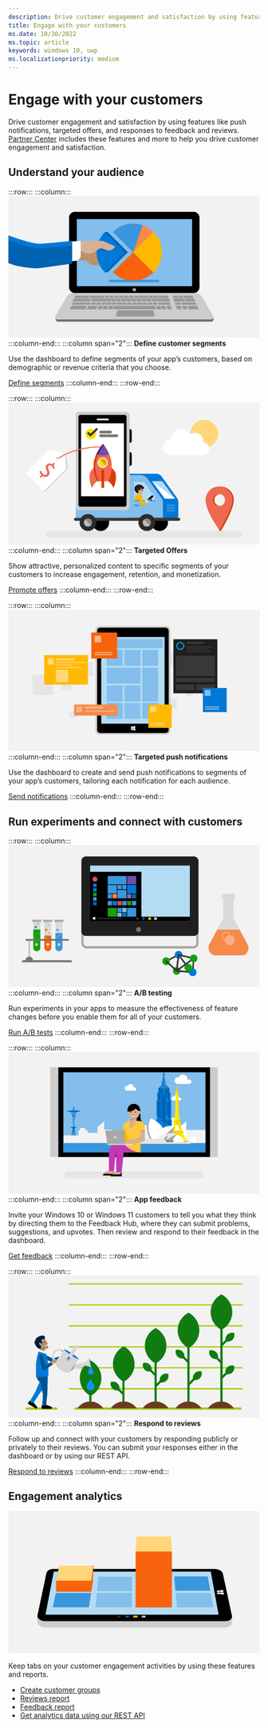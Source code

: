 ```yaml
---
description: Drive customer engagement and satisfaction by using features like notifications, targeted offers, responding to reviews and feedback, and more.
title: Engage with your customers
ms.date: 10/30/2022
ms.topic: article
keywords: windows 10, uwp
ms.localizationpriority: medium
---
```

# Engage with your customers

Drive customer engagement and satisfaction by using features like push notifications, targeted offers, and responses to feedback and reviews. [Partner Center](https://partner.microsoft.com/dashboard) includes these features and more to help you drive customer engagement and satisfaction.

## Understand your audience

:::row:::
    :::column:::
        ![Define customer segments](images/engage-pie-chart.png)
    :::column-end:::
    :::column span="2":::
**Define customer segments**

Use the dashboard to define segments of your app’s customers, based on demographic or revenue criteria that you choose. 

[Define segments](create-customer-segments.md)
    :::column-end:::
:::row-end:::

:::row:::
    :::column:::
        ![Targeted Offers](images/engage-phone-truck.png)
    :::column-end:::
    :::column span="2":::
**Targeted Offers**

Show attractive, personalized content to specific segments of your customers to increase engagement, retention, and monetization.

[Promote offers](use-targeted-offers-to-maximize-engagement-and-conversions.md)
    :::column-end:::
:::row-end:::

:::row:::
    :::column:::
        ![Targeted push notifications](images/engage-push-notifications.png)
    :::column-end:::
    :::column span="2":::
**Targeted push notifications**

Use the dashboard to create and send push notifications to segments of your app’s customers, tailoring each notification for each audience.

[Send notifications](send-push-notifications-to-your-apps-customers.md)
    :::column-end:::
:::row-end:::

## Run experiments and connect with customers

:::row:::
    :::column:::
        ![A/B testing](images/engage-start-menu.png)
    :::column-end:::
    :::column span="2":::
**A/B testing**

Run experiments in your apps to measure the effectiveness of feature changes before you enable them for all of your customers.

[Run A/B tests](/windows/uwp/monetize/run-app-experiments-with-a-b-testing)
    :::column-end:::
:::row-end:::

:::row:::
    :::column:::
        ![App feedback](images/engage-feedback.png)
    :::column-end:::
    :::column span="2":::
**App feedback**

Invite your Windows 10 or Windows 11 customers to tell you what they think by directing them to the Feedback Hub, where they can submit problems, suggestions, and upvotes. Then review and respond to their feedback in the dashboard.

[Get feedback](respond-to-customer-feedback.md)
    :::column-end:::
:::row-end:::

:::row:::
    :::column:::
        ![Respond to reviews](images/ads-community-campaign.png)
    :::column-end:::
    :::column span="2":::
**Respond to reviews**

Follow up and connect with your customers by responding publicly or privately to their reviews. You can submit your responses either in the dashboard or by using our REST API.

[Respond to reviews](respond-to-customer-reviews.md)
    :::column-end:::
:::row-end:::

## Engagement analytics

![Engagement analytics](images/engage-analytics.png)

Keep tabs on your customer engagement activities by using these features and reports.

- [Create customer groups](create-customer-groups.md)
- [Reviews report](reviews-report.md)
- [Feedback report](feedback-report.md)
- [Get analytics data using our REST API](/windows/uwp/monetize/access-analytics-data-using-windows-store-services)
